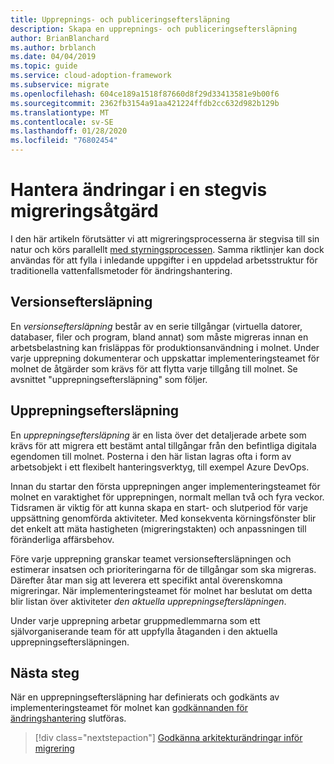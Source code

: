 ```yaml
---
title: Upprepnings- och publiceringseftersläpning
description: Skapa en upprepnings- och publiceringseftersläpning
author: BrianBlanchard
ms.author: brblanch
ms.date: 04/04/2019
ms.topic: guide
ms.service: cloud-adoption-framework
ms.subservice: migrate
ms.openlocfilehash: 604ce189a1518f87660d8f29d33413581e9b00f6
ms.sourcegitcommit: 2362fb3154a91aa421224ffdb2cc632d982b129b
ms.translationtype: MT
ms.contentlocale: sv-SE
ms.lasthandoff: 01/28/2020
ms.locfileid: "76802454"
---
```

# <a name="manage-change-in-an-incremental-migration-effort"></a>Hantera ändringar i en stegvis migreringsåtgärd

I den här artikeln förutsätter vi att migreringsprocesserna är stegvisa till sin natur och körs parallellt [med styrningsprocessen](../../../govern/index.md). Samma riktlinjer kan dock användas för att fylla i inledande uppgifter i en uppdelad arbetsstruktur för traditionella vattenfallsmetoder för ändringshantering.

## <a name="release-backlog"></a>Versionseftersläpning

En *versionseftersläpning* består av en serie tillgångar (virtuella datorer, databaser, filer och program, bland annat) som måste migreras innan en arbetsbelastning kan frisläppas för produktionsanvändning i molnet. Under varje upprepning dokumenterar och uppskattar implementeringsteamet för molnet de åtgärder som krävs för att flytta varje tillgång till molnet. Se avsnittet "upprepningseftersläpning" som följer.

## <a name="iteration-backlog"></a>Upprepningseftersläpning

En *upprepningseftersläpning* är en lista över det detaljerade arbete som krävs för att migrera ett bestämt antal tillgångar från den befintliga digitala egendomen till molnet. Posterna i den här listan lagras ofta i form av arbetsobjekt i ett flexibelt hanteringsverktyg, till exempel Azure DevOps.

Innan du startar den första upprepningen anger implementeringsteamet för molnet en varaktighet för upprepningen, normalt mellan två och fyra veckor. Tidsramen är viktig för att kunna skapa en start- och slutperiod för varje uppsättning genomförda aktiviteter. Med konsekventa körningsfönster blir det enkelt att mäta hastigheten (migreringstakten) och anpassningen till föränderliga affärsbehov.

Före varje upprepning granskar teamet versionseftersläpningen och estimerar insatsen och prioriteringarna för de tillgångar som ska migreras. Därefter åtar man sig att leverera ett specifikt antal överenskomna migreringar. När implementeringsteamet för molnet har beslutat om detta blir listan över aktiviteter *den aktuella upprepningseftersläpningen*.

Under varje upprepning arbetar gruppmedlemmarna som ett självorganiserande team för att uppfylla åtaganden i den aktuella upprepningseftersläpningen.

## <a name="next-steps"></a>Nästa steg

När en upprepningseftersläpning har definierats och godkänts av implementeringsteamet för molnet kan [godkännanden för ändringshantering](./approve.md) slutföras.

> [!div class="nextstepaction"]
> [Godkänna arkitekturändringar inför migrering](./approve.md)
